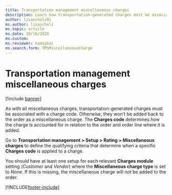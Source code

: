 ```yaml
---
title: Transportation management miscellaneous charges
description: Learn how transportation-generated charges must be associated with a charge code and that you should have one setup for each relevant charges module setting.
author: lisascholz91
ms.author: lisascholz
ms.topic: article
ms.date: 10/16/2020
ms.custom:
ms.reviewer: kamaybac
ms.search.form: TMSMiscellaneousCharge
---
```


# Transportation management miscellaneous charges

[!include [banner](../includes/banner.md)]

As with all miscellaneous charges, transportation-generated charges must be associated with a charge code. Otherwise, they won't be added back to the order as a miscellaneous charge. The **Charges code** determines how the charge is accounted for in relation to the order and order line where it is added.

Go to **Transportation management > Setup > Rating > Miscellaneous charges** to define the qualifying criteria that determine when a specific **Charges code** is applied to a charge.

You should have at least one setup for each relevant **Charges module** setting (*Customer* and *Vendor*) where the **Miscellaneous charge type** is set to *None*. If this is missing, the miscellaneous charge will *not* be added to the order.


[!INCLUDE[footer-include](../../includes/footer-banner.md)]